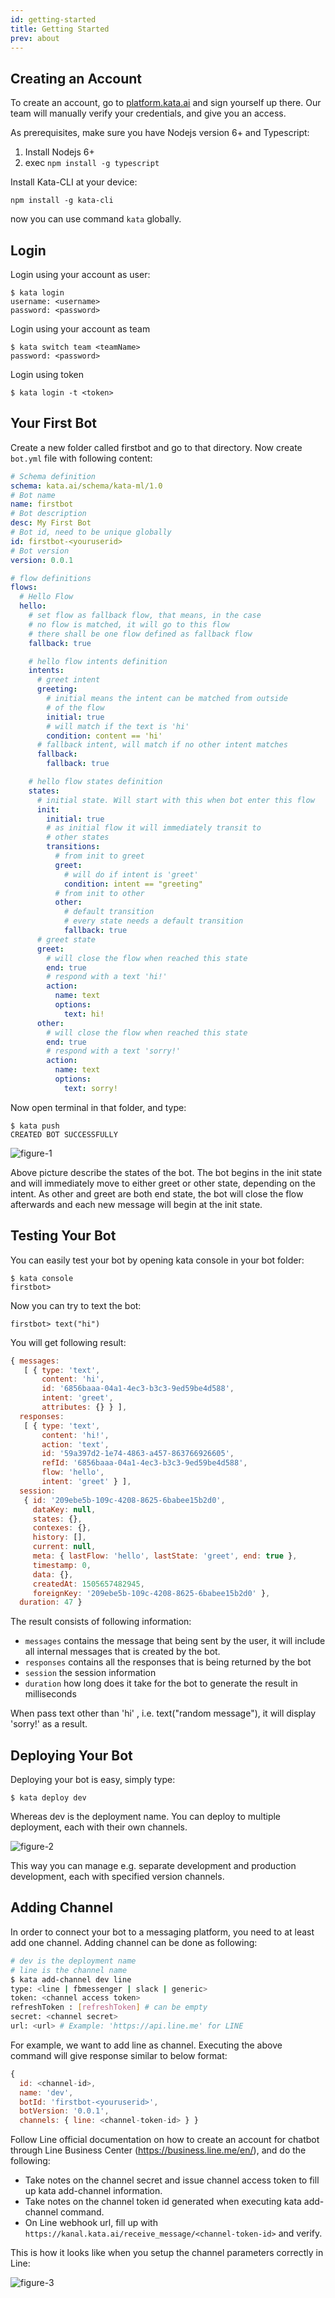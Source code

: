 ```yaml
---
id: getting-started
title: Getting Started
prev: about
---
```


## Creating an Account

To create an account, go to [platform.kata.ai](https://platform.kata.ai/) and sign yourself up there. Our team will manually verify your credentials, and give you an access.

As prerequisites, make sure you have Nodejs version 6+ and Typescript:

1.  Install Nodejs 6+
2.  exec `npm install -g typescript`

Install Kata-CLI at your device:

```
npm install -g kata-cli
```

now you can use command `kata` globally.

## Login

Login using your account as user:

```
$ kata login
username: <username>
password: <password>
```

Login using your account as team

```
$ kata switch team <teamName>
password: <password>
```

Login using token

```
$ kata login -t <token>
```

## Your First Bot

Create a new folder called firstbot and go to that directory. Now create `bot.yml` file with following content:

```yaml
# Schema definition
schema: kata.ai/schema/kata-ml/1.0
# Bot name
name: firstbot
# Bot description
desc: My First Bot
# Bot id, need to be unique globally
id: firstbot-<youruserid>
# Bot version
version: 0.0.1

# flow definitions
flows:
  # Hello Flow
  hello:
    # set flow as fallback flow, that means, in the case
    # no flow is matched, it will go to this flow
    # there shall be one flow defined as fallback flow
    fallback: true

    # hello flow intents definition
    intents:
      # greet intent
      greeting:
        # initial means the intent can be matched from outside
        # of the flow
        initial: true
        # will match if the text is 'hi'
        condition: content == 'hi'
      # fallback intent, will match if no other intent matches
      fallback:
        fallback: true

    # hello flow states definition
    states:
      # initial state. Will start with this when bot enter this flow
      init:
        initial: true
        # as initial flow it will immediately transit to
        # other states
        transitions:
          # from init to greet
          greet:
            # will do if intent is 'greet'
            condition: intent == "greeting"
          # from init to other
          other:
            # default transition
            # every state needs a default transition
            fallback: true
      # greet state
      greet:
        # will close the flow when reached this state
        end: true
        # respond with a text 'hi!'
        action:
          name: text
          options:
            text: hi!
      other:
        # will close the flow when reached this state
        end: true
        # respond with a text 'sorry!'
        action:
          name: text
          options:
            text: sorry!
```

Now open terminal in that folder, and type:

```
$ kata push
CREATED BOT SUCCESSFULLY
```

![figure-1](./images/getting-started/figure-1.png)

Above picture describe the states of the bot. The bot begins in the init state and will immediately move to either greet or other state, depending on the intent. As other and greet are both end state, the bot will close the flow afterwards and each new message will begin at the init state.

## Testing Your Bot

You can easily test your bot by opening kata console in your bot folder:

```
$ kata console
firstbot>
```

Now you can try to text the bot:

```
firstbot> text("hi")
```

You will get following result:

```js
{ messages:
   [ { type: 'text',
       content: 'hi',
       id: '6856baaa-04a1-4ec3-b3c3-9ed59be4d588',
       intent: 'greet',
       attributes: {} } ],
  responses:
   [ { type: 'text',
       content: 'hi!',
       action: 'text',
       id: '59a397d2-1e74-4863-a457-863766926605',
       refId: '6856baaa-04a1-4ec3-b3c3-9ed59be4d588',
       flow: 'hello',
       intent: 'greet' } ],
  session:
   { id: '209ebe5b-109c-4208-8625-6babee15b2d0',
     dataKey: null,
     states: {},
     contexes: {},
     history: [],
     current: null,
     meta: { lastFlow: 'hello', lastState: 'greet', end: true },
     timestamp: 0,
     data: {},
     createdAt: 1505657482945,
     foreignKey: '209ebe5b-109c-4208-8625-6babee15b2d0' },
  duration: 47 }
```

The result consists of following information:

- `messages` contains the message that being sent by the user, it will include all internal messages that is created by the bot.
- `responses` contains all the responses that is being returned by the bot
- `session` the session information
- `duration` how long does it take for the bot to generate the result in milliseconds

When pass text other than 'hi' , i.e. text("random message"), it will display 'sorry!' as a result.

## Deploying Your Bot

Deploying your bot is easy, simply type:

```
$ kata deploy dev
```

Whereas dev is the deployment name. You can deploy to multiple deployment, each with their own channels.

![figure-2](./images/getting-started/figure-2.png)

This way you can manage e.g. separate development and production development, each with specified version channels.

## Adding Channel

In order to connect your bot to a messaging platform, you need to at least add one channel. Adding channel can be done as following:

```bash
# dev is the deployment name
# line is the channel name
$ kata add-channel dev line
type: <line | fbmessenger | slack | generic>
token: <channel access token>
refreshToken : [refreshToken] # can be empty
secret: <channel secret>
url: <url> # Example: 'https://api.line.me' for LINE
```

For example, we want to add line as channel. Executing the above command will give response similar to below format:

```js
{
  id: <channel-id>,
  name: 'dev',
  botId: 'firstbot-<youruserid>',
  botVersion: '0.0.1',
  channels: { line: <channel-token-id> } }
```

Follow Line official documentation on how to create an account for chatbot through Line Business Center (https://business.line.me/en/), and do the following:

- Take notes on the channel secret and issue channel access token to fill up kata add-channel information.
- Take notes on the channel token id generated when executing kata add-channel command.
- On Line webhook url, fill up with `https://kanal.kata.ai/receive_message/<channel-token-id>` and verify.

This is how it looks like when you setup the channel parameters correctly in Line:

![figure-3](./images/getting-started/figure-3.png)
